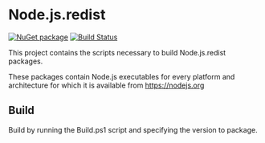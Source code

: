 # Node.js.redist

[![NuGet package](https://img.shields.io/nuget/dt/node.js.redist?label=nuget)](http://www.nuget.org/packages/node.js.redist)
[![Build Status](https://dev.azure.com/andrewarnott/OSS/_apis/build/status%2FNode.js.redist?branchName=master)](https://dev.azure.com/andrewarnott/OSS/_build/latest?definitionId=60&branchName=master)

This project contains the scripts necessary to build Node.js.redist packages.

These packages contain Node.js executables for every platform and architecture
for which it is available from https://nodejs.org

## Build

Build by running the Build.ps1 script and specifying the version to package.
